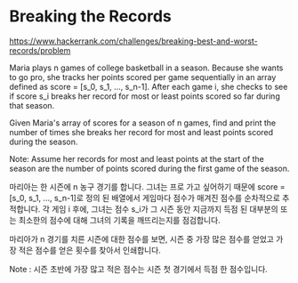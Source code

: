 # Breaking the Records

https://www.hackerrank.com/challenges/breaking-best-and-worst-records/problem

Maria plays n games of college basketball in a season. Because she wants to go pro, she tracks her points scored per game sequentially in an array defined as score = [s_0, s_1, ..., s_n-1]. After each game i, she checks to see if score s_i breaks her record for most or least points scored so far during that season.

Given Maria's array of scores for a season of n games, find and print the number of times she breaks her record for most and least points scored during the season.

Note: Assume her records for most and least points at the start of the season are the number of points scored during the first game of the season.


마리아는 한 시즌에 n 농구 경기를 합니다. 그녀는 프로 가고 싶어하기 때문에 score = [s_0, s_1, ..., s_n-1]로 정의 된 배열에서 게임마다 점수가 매겨진 점수를 순차적으로 추적합니다. 각 게임 i 후에, 그녀는 점수 s_i가 그 시즌 동안 지금까지 득점 된 대부분의 또는 최소한의 점수에 대해 그녀의 기록을 깨뜨리는지를 점검합니다.

마리아가 n 경기를 치른 시즌에 대한 점수를 보면, 시즌 중 가장 많은 점수를 얻었고 가장 적은 점수를 얻은 횟수를 찾아서 인쇄합니다.

Note : 시즌 초반에 가장 많고 적은 점수는 시즌 첫 경기에서 득점 한 점수입니다.